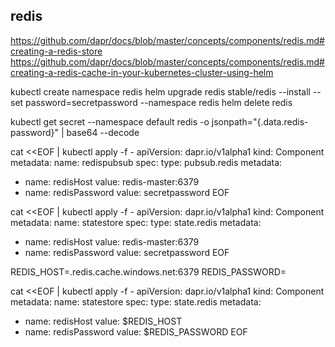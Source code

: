 ## redis
https://github.com/dapr/docs/blob/master/concepts/components/redis.md#creating-a-redis-store
https://github.com/dapr/docs/blob/master/concepts/components/redis.md#creating-a-redis-cache-in-your-kubernetes-cluster-using-helm

kubectl create namespace redis
helm upgrade redis stable/redis --install --set password=secretpassword --namespace redis
helm delete redis

kubectl get secret --namespace default redis -o jsonpath="{.data.redis-password}" | base64 --decode 

cat <<EOF | kubectl apply -f -
apiVersion: dapr.io/v1alpha1
kind: Component
metadata:
  name: redispubsub
spec:
  type: pubsub.redis
  metadata:
  - name: redisHost
    value: redis-master:6379
  - name: redisPassword
    value: secretpassword
EOF

cat <<EOF | kubectl apply -f -
apiVersion: dapr.io/v1alpha1
kind: Component
metadata:
  name: statestore
spec:
  type: state.redis
  metadata:
  - name: redisHost
    value: redis-master:6379
  - name: redisPassword
    value: secretpassword
EOF

REDIS_HOST=.redis.cache.windows.net:6379
REDIS_PASSWORD=

cat <<EOF | kubectl apply -f -
apiVersion: dapr.io/v1alpha1
kind: Component
metadata:
  name: statestore
spec:
  type: state.redis
  metadata:
  - name: redisHost
    value: $REDIS_HOST
  - name: redisPassword
    value: $REDIS_PASSWORD
EOF